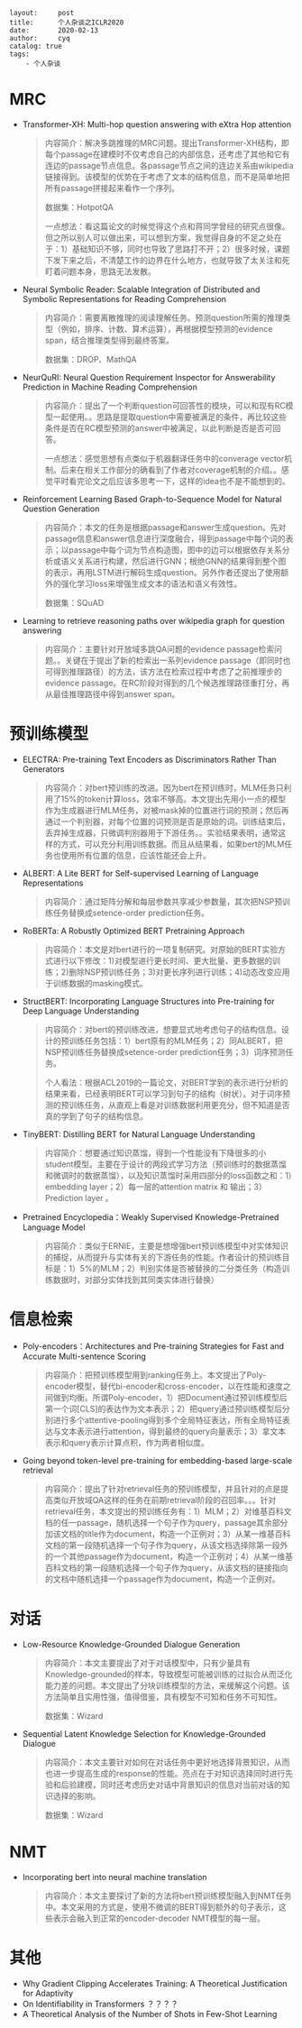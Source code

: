 ```
layout:     post
title:      个人杂谈之ICLR2020
date:       2020-02-13
author:     cyq
catalog: true
tags:
    - 个人杂谈
```



# MRC

- Transformer-XH: Multi-hop question answering with eXtra Hop attention

  > 内容简介：解决多跳推理的MRC问题。提出Transformer-XH结构，即每个passage在建模时不仅考虑自己的内部信息，还考虑了其他和它有连边的passage节点信息。各passage节点之间的连边关系由wikipedia链接得到。该模型的优势在于考虑了文本的结构信息，而不是简单地把所有passage拼接起来看作一个序列。
  >
  > 数据集：HotpotQA
  >
  > 一点想法：看这篇论文的时候觉得这个点和蒋同学曾经的研究点很像。但之所以别人可以做出来，可以想到方案，我觉得自身的不足之处在于：1）基础知识不够，同时也导致了思路打不开；2）很多时候，课题下发下来之后，不清楚工作的边界在什么地方，也就导致了太关注和死盯着问题本身，思路无法发散。

- Neural Symbolic Reader: Scalable Integration of Distributed and Symbolic Representations for Reading Comprehension

  > 内容简介：需要离散推理的阅读理解任务。预测question所需的推理类型（例如，排序、计数、算术运算），再根据模型预测的evidence span，结合推理类型得到最终答案。
  >
  > 数据集：DROP、MathQA

- NeurQuRI: Neural Question Requirement Inspector for Answerability Prediction in Machine Reading Comprehension

  > 内容简介：提出了一个判断question可回答性的模块，可以和现有RC模型一起使用。。思路是提取question中需要被满足的条件，再比较这些条件是否在RC模型预测的answer中被满足，以此判断是否是否可回答。
  >
  > 一点想法：感觉思想有点类似于机器翻译任务中的converage vector机制。后来在相关工作部分的确看到了作者对coverage机制的介绍。。感觉平时看完论文之后应该多思考一下，这样的idea也不是不能想到的。

- Reinforcement Learning Based Graph-to-Sequence Model for Natural Question Generation

  > 内容简介：本文的任务是根据passage和answer生成question。先对passage信息和answer信息进行深度融合，得到passage中每个词的表示；以passage中每个词为节点构造图，图中的边可以根据依存关系分析或语义关系进行构建，然后进行GNN；根绝GNN的结果得到整个图的表示，再用LSTM进行解码生成question。另外作者还提出了使用额外的强化学习loss来增强生成文本的语法和语义有效性。
  >
  > 数据集：SQuAD

- Learning to retrieve reasoning paths over wikipedia graph for question answering

  > 内容简介：主要针对开放域多跳QA问题的evidence passage检索问题。。关键在于提出了新的检索出一系列evidence passage（即同时也可得到推理路径）的方法，该方法在检索过程中考虑了之前推理步的evidence passage。在RC阶段对得到的几个候选推理路径重打分，再从最佳推理路径中得到answer span。





# 预训练模型

- ELECTRA: Pre-training Text Encoders as Discriminators Rather Than Generators

  > 内容简介：对bert预训练的改进。因为bert在预训练时，MLM任务只利用了15%的token计算loss，效率不够高。本文提出先用小一点的模型作为生成器进行MLM任务，对被mask掉的位置进行词的预测；然后再通过一个判别器，对每个位置的词预测是否是原始的词。训练结束后，丢弃掉生成器，只微调判别器用于下游任务。。实验结果表明，通常这样的方式，可以充分利用训练数据。而且从结果看，如果bert的MLM任务也使用所有位置的信息，应该性能还会上升。

- ALBERT: A Lite BERT for Self-supervised Learning of Language Representations

  > 内容简介：通过矩阵分解和每层参数共享减少参数量，其次把NSP预训练任务替换成setence-order prediction任务。

- RoBERTa: A Robustly Optimized BERT Pretraining Approach

  > 内容简介：本文是对bert进行的一项复制研究。对原始的BERT实验方式进行以下修改：1)对模型进行更长时间、更大批量、更多数据的训练；2)删除NSP预训练任务；3)对更长序列进行训练；4)动态改变应用于训练数据的masking模式。

- StructBERT: Incorporating Language Structures into Pre-training for Deep Language Understanding

  > 内容简介：对bert的预训练改进，想要显式地考虑句子的结构信息。设计的预训练任务包括：1）bert原有的MLM任务；2）同ALBERT，把NSP预训练任务替换成setence-order prediction任务；3）词序预测任务。
  >
  > 个人看法：根据ACL2019的一篇论文，对BERT学到的表示进行分析的结果来看，已经表明BERT可以学习到句子的结构（树状）。对于词序预测的预训练任务，从直观上看是对训练数据利用更充分，但不知道是否真的学到了句子的结构信息。

- TinyBERT: Distilling BERT for Natural Language Understanding

  > 内容简介：想要通过知识蒸馏，得到一个性能没有下降很多的小student模型。主要在于设计的两段式学习方法（预训练时的数据蒸馏和微调时的数据蒸馏），以及知识蒸馏时采用四部分的loss函数之和：1）embedding layer；2）每一层的attention matrix 和 输出；3）Prediction layer 。

- Pretrained Encyclopedia：Weakly Supervised Knowledge-Pretrained Language Model

  > 内容简介：类似于ERNIE，主要是想增强bert预训练模型中对实体知识的捕捉，从而提升与实体有关的下游任务的性能。作者设计的预训练目标是：1）5%的MLM；2）判别实体是否被替换的二分类任务（构造训练数据时，对部分实体找到其同类实体进行替换）







# 信息检索

- Poly-encoders：Architectures and Pre-training Strategies for Fast and Accurate Multi-sentence Scoring

  > 内容简介：把预训练模型用到ranking任务上。本文提出了Poly-encoder模型，替代bi-encoder和cross-encoder，以在性能和速度之间做到均衡。所谓Poly-encoder，1）把Document通过预训练模型后第一个词[CLS]的表达作为文本表示；2）把query通过预训练模型后分别进行多个attentive-pooling得到多个全局特征表达，所有全局特征表达与文本表示进行attention，得到最终的query向量表示；3）拿文本表示和query表示计算点积，作为两者相似度。

- Going beyond token-level pre-training for embedding-based large-scale retrieval

  > 内容简介：提出了针对retrieval任务的预训练模型，并且针对的点是提高类似开放域QA这样的任务在前期retrieval阶段的召回率。。。针对retrieval任务，本文提出的预训练任务有：1）MLM；2）对维基百科文档的任一passage，随机选择一个句子作为query，passage其余部分加该文档的title作为document，构造一个正例对；3）从某一维基百科文档的第一段随机选择一个句子作为query，从该文档选择除第一段外的一个其他passage作为document，构造一个正例对；4）从某一维基百科文档的第一段随机选择一个句子作为query，从该文档的链接指向的文档中随机选择一个passage作为document，构造一个正例对。





# 对话

- Low-Resource Knowledge-Grounded Dialogue Generation

  > 内容简介：本文主要提出了对于对话模型中，只有少量具有Knowledge-grounded的样本，导致模型可能被训练的过拟合从而泛化能力差的问题。本文提出了分块训练模型的方法，来缓解这个问题。该方法简单且实用性强，值得借鉴，具有模型不可知和任务不可知性。
  >
  > 数据集：Wizard

- Sequential Latent Knowledge Selection for Knowledge-Grounded Dialogue

  > 内容简介：本文主要针对如何在对话任务中更好地选择背景知识，从而也进一步提高生成的response的性能。亮点在于对知识选择同时进行先验和后验建模，同时还考虑历史对话中背景知识的信息对当前对话的知识选择的影响。
  >
  > 数据集：Wizard





# NMT

- Incorporating bert into neural machine translation

  > 内容简介：本文主要探讨了新的方法将bert预训练模型融入到NMT任务中。本文采用的方式是，使用不微调的BERT得到额外的句子表示，这些表示会融入到正常的encoder-decoder NMT模型的每一层。





# 其他

- Why Gradient Clipping Accelerates Training: A Theoretical Justification for Adaptivity
- On Identifiability in Transformers ？？？？
- A Theoretical Analysis of the Number of Shots in Few-Shot Learning